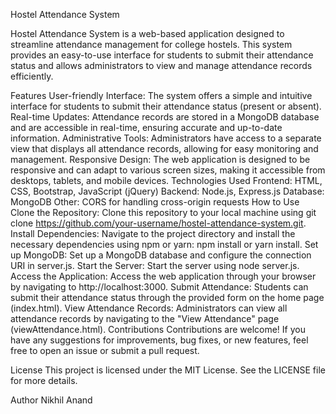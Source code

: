 Hostel Attendance System

Hostel Attendance System is a web-based application designed to streamline attendance management for college hostels. This system provides an easy-to-use interface for students to submit their attendance status and allows administrators to view and manage attendance records efficiently.

Features
User-friendly Interface: The system offers a simple and intuitive interface for students to submit their attendance status (present or absent).
Real-time Updates: Attendance records are stored in a MongoDB database and are accessible in real-time, ensuring accurate and up-to-date information.
Administrative Tools: Administrators have access to a separate view that displays all attendance records, allowing for easy monitoring and management.
Responsive Design: The web application is designed to be responsive and can adapt to various screen sizes, making it accessible from desktops, tablets, and mobile devices.
Technologies Used
Frontend: HTML, CSS, Bootstrap, JavaScript (jQuery)
Backend: Node.js, Express.js
Database: MongoDB
Other: CORS for handling cross-origin requests
How to Use
Clone the Repository: Clone this repository to your local machine using git clone https://github.com/your-username/hostel-attendance-system.git.
Install Dependencies: Navigate to the project directory and install the necessary dependencies using npm or yarn: npm install or yarn install.
Set up MongoDB: Set up a MongoDB database and configure the connection URI in server.js.
Start the Server: Start the server using node server.js.
Access the Application: Access the web application through your browser by navigating to http://localhost:3000.
Submit Attendance: Students can submit their attendance status through the provided form on the home page (index.html).
View Attendance Records: Administrators can view all attendance records by navigating to the "View Attendance" page (viewAttendance.html).
Contributions
Contributions are welcome! If you have any suggestions for improvements, bug fixes, or new features, feel free to open an issue or submit a pull request.

License
This project is licensed under the MIT License. See the LICENSE file for more details.

Author
Nikhil Anand
